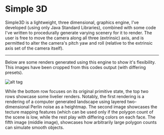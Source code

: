 # Simple 3D
Simple3D is a lightweight, three dimensional, graphics engine, I've developed (using only Java Standard Libraries), combined with some code I've written to procedurally generate varying scenery for it to render. The user is free to move the camera along all three (extrinsic) axis, and is permitted to alter the camera's pitch yaw and roll (relative to the extrinsic axis set of the camera itself). 
<hr/>

Below are some renders generated using this engine to show it's flexibility. This images have been cropped from this codes output (with differing presets).

![alt tag](https://raw.githubusercontent.com/rjhunjhunwala/Simple3D/master/renders.png)

While the bottom row focuses on its original primitive state, the top two rows showcase some livelier renders. Notably, the first rendering is a rendering of a computer generated landscape using layered two-dimensional Perlin noise as a heightmap. The second image showcases the tecture mapping features (which can be used only if the polygon count of the scene is low, while the rest play with differing colors on each face. The fifth image (middle image), showcases how arbitrarily large polygon counts can simulate smooth objects. 

